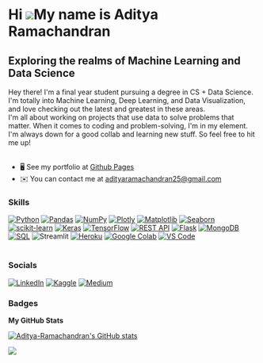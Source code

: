 Hi ![](https://user-images.githubusercontent.com/18350557/176309783-0785949b-9127-417c-8b55-ab5a4333674e.gif)My name is Aditya Ramachandran
===========================================================================================================================================

Exploring the realms of Machine Learning and Data Science
---------------------------------------------------------

Hey there! I'm a final year student pursuing a degree in CS + Data Science. I'm totally into Machine Learning, Deep Learning, and Data Visualization, and love checking out the latest and greatest in these areas. <br>
I'm all about working on projects that use data to solve problems that matter. When it comes to coding and problem-solving, I'm in my element. <br>
I'm always down for a good collab and learning new stuff. So feel free to hit me up!
<br>
<br> 
* 🖥️  See my portfolio at [Github Pages](http://https://aditya-ramachandran.github.io/)
* ✉️  You can contact me at [adityaramachandran25@gmail.com](mailto:adityaramachandran25@gmail.com)

### Skills

<p align="left">

<a href="https://www.python.org/" target="_blank" rel="noreferrer"><img src="https://img.shields.io/badge/-Python-3776AB?logo=python&logoColor=white&style=for-the-badge" alt="Python" /></a>
<a href="https://pandas.pydata.org/" target="_blank" rel="noreferrer"><img src="https://img.shields.io/badge/-Pandas-150458?logo=pandas&logoColor=white&style=for-the-badge" alt="Pandas" /></a>
<a href="https://numpy.org/" target="_blank" rel="noreferrer"><img src="https://img.shields.io/badge/-NumPy-013243?logo=numpy&logoColor=white&style=for-the-badge" alt="NumPy" /></a>
<a href="https://plotly.com/" target="_blank" rel="noreferrer"><img src="https://img.shields.io/badge/-Plotly-3F4F75?logo=plotly&logoColor=white&style=for-the-badge" alt="Plotly" /></a>
<a href="https://matplotlib.org/" target="_blank" rel="noreferrer"><img src="https://img.shields.io/badge/-Matplotlib-11557C?logo=matplotlib&logoColor=white&style=for-the-badge" alt="Matplotlib" /></a> 
<a href="https://seaborn.pydata.org/" target="_blank" rel="noreferrer"><img src="https://img.shields.io/badge/-Seaborn-3776AB?logo=seaborn&logoColor=white&style=for-the-badge" alt="Seaborn" /></a> 
 <a href="https://scikit-learn.org/" target="_blank" rel="noreferrer"><img src="https://img.shields.io/badge/-scikit--learn-F7931E?logo=scikit-learn&logoColor=white&style=for-the-badge" alt="scikit-learn" /></a>
<a href="https://keras.io/" target="_blank" rel="noreferrer"><img src="https://img.shields.io/badge/-Keras-D00000?logo=keras&logoColor=white&style=for-the-badge" alt="Keras" /></a>
<a href="https://www.tensorflow.org/" target="_blank" rel="noreferrer"><img src="https://img.shields.io/badge/-TensorFlow-FF6F00?logo=tensorflow&logoColor=white&style=for-the-badge" alt="TensorFlow" /></a> 
<a href="https://restfulapi.net/" target="_blank" rel="noreferrer"><img src="https://img.shields.io/badge/-REST%20API-2E2E2E?logo=json&logoColor=white&style=for-the-badge" alt="REST API" /></a>
<a href="https://flask.palletsprojects.com/" target="_blank" rel="noreferrer"><img src="https://img.shields.io/badge/-Flask-000000?logo=flask&logoColor=white&style=for-the-badge" alt="Flask" /></a> 
<a href="https://www.mongodb.com/" target="_blank" rel="noreferrer"><img src="https://img.shields.io/badge/-MongoDB-47A248?logo=mongodb&logoColor=white&style=for-the-badge" alt="MongoDB" /></a>
<a href="https://en.wikipedia.org/wiki/SQL" target="_blank" rel="noreferrer"><img src="https://img.shields.io/badge/-SQL-CC2927?logo=postgresql&logoColor=white&style=for-the-badge" alt="SQL" /></a>
<img alt="Streamlit" src="https://img.shields.io/badge/-Streamlit-FF4B4B?style=for-the-badge&logo=streamlit&logoColor=white" />
<a href="https://www.heroku.com/" target="_blank" rel="noreferrer"><img src="https://img.shields.io/badge/-Heroku-430098?logo=heroku&logoColor=white&style=for-the-badge" alt="Heroku" /></a>
 <a href="https://colab.research.google.com/" target="_blank" rel="noreferrer"><img src="https://img.shields.io/badge/-Google%20Colab-F9AB00?logo=google-colab&logoColor=white&style=for-the-badge" alt="Google Colab" /></a>
<a href="https://code.visualstudio.com/" target="_blank" rel="noreferrer"><img src="https://img.shields.io/badge/-VS%20Code-007ACC?logo=visual-studio-code&logoColor=white&style=for-the-badge" alt="VS Code" /></a>
<br> <br>






</p>

### Socials


<p align="left"><a href="https://www.linkedin.com/in/aditya-ramachandran-27b2ab24a/" target="_blank" rel="noreferrer"><img src="https://img.shields.io/badge/-LinkedIn-0077B5?logo=linkedin&logoColor=white&style=for-the-badge" alt="LinkedIn" /></a>
<a href="https://www.kaggle.com/adityaramachandran27" target="_blank" rel="noreferrer"><img src="https://img.shields.io/badge/-Kaggle-20BEFF?logo=kaggle&logoColor=white&style=for-the-badge" alt="Kaggle" /></a>
<a href="https:///www.medium.com/@adityaramachandran25" target="_blank" rel="noreferrer"><img src="https://img.shields.io/badge/-Medium-12100E?logo=medium&logoColor=white&style=for-the-badge" alt="Medium" /></a></p>


### Badges

<b>My GitHub Stats</b>

<a href="http://www.github.com/Aditya-Ramachandran"><img src="https://github-readme-stats.vercel.app/api?username=Aditya-Ramachandran&show_icons=true&hide=&count_private=true&title_color=f97316&text_color=ffffff&icon_color=a855f7&bg_color=1c1917&hide_border=true&show_icons=true" alt="Aditya-Ramachandran's GitHub stats" /></a>

<a href="http://www.github.com/Aditya-Ramachandran"><img src="https://github-readme-streak-stats.herokuapp.com/?user=Aditya-Ramachandran&stroke=ffffff&background=1c1917&ring=f97316&fire=f97316&currStreakNum=ffffff&currStreakLabel=f97316&sideNums=ffffff&sideLabels=ffffff&dates=ffffff&hide_border=true" /></a>


